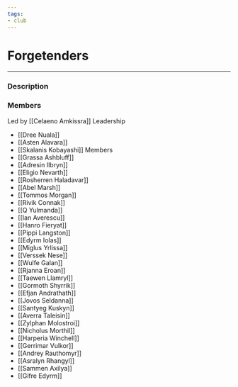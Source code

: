 ```yaml
---
tags:
- club
---
```

# Forgetenders
---
### Description

### Members
Led by [[Celaeno Amkissra]]
Leadership
- [[Dree Nuala]]
- [[Asten Alavara]]
- [[Skalanis Kobayashi]]
Members
- [[Grassa Ashbluff]]
- [[Adresin Ilbryn]]
- [[Eligio Nevarth]]
- [[Rosherren Haladavar]]
- [[Abel Marsh]]
- [[Tommos Morgan]]
- [[Rivik Connak]]
- [[Q Yulmanda]]
- [[Ian Averescu]]
- [[Hanro Fieryat]]
- [[Pippi Langston]]
- [[Edyrm Iolas]]
- [[Miglus Yrlissa]]
- [[Verssek Nese]]
- [[Wulfe Galan]]
- [[Rjanna Eroan]]
- [[Taewen Llamryl]]
- [[Gormoth Shyrrik]]
- [[Efjan Andrathath]]
- [[Jovos Seldanna]]
- [[Santyeg Kuskyn]]
- [[Averra Taleisin]]
- [[Zylphan Molostroi]]
- [[Nicholus Morthil]]
- [[Harperia Winchell]]
- [[Gerrimar Vulkor]]
- [[Andrey Rauthomyr]]
- [[Asralyn Rhangyl]]
- [[Sammen Axilya]]
- [[Gifre Edyrm]]